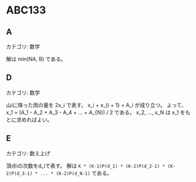 # ABC133

## A
カテゴリ: 数学

解は min(NA, B) である。

## D
カテゴリ: 数学

山iに降った雨の量を 2x_i で表す。
x_i + x_{i + 1} = A_i が成り立つ。
よって、 x_1 = (A_1 - A_2 + A_3 - A_4 + ... + A_{N}) / 2 である。
x_2, ..., x_N は x_1 をもとに求めればよい。

## E
カテゴリ: 数え上げ

頂点iの次数をd_iで表す。
解は `K * (K-1)P(d_1) * (K-2)P(d_2-1) * (K-2)P(d_3-1) * ... * (K-2)P(d_N-1)` である。
